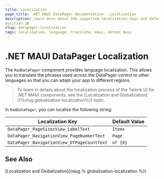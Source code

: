 ```yaml
---
title: Localization
page_title: .NET MAUI DataPager Documentation - Localization
description: Learn more about the supported localization keys and default values provided by the Telerik UI for .NET MAUI DataPager control.
position:10
slug: datapager-localization
tags: localization, language, translate, maui, dotnet maui
---
```


# .NET MAUI DataPager Localization 

The `RadDataPager` component provides language localization. This allows you to translate the phrases used across the DataPager control to other languages so that you can adapt your app to different regions.

> To learn in details about the localization process of the Telerik UI for .NET MAUI components, see the [Localization and Globalization]({%slug globalization-localization%}) topic.

In `RadDataPager`, you can localize the following string:

| Localization Key | Default Value |
| -----------------| ------------- |
| `DataPager_PageSizesView_LabelText` | `Items` |
| `DataPager_NavigationView_PageNumberText` | `Page` |
| `DataPager_NavigationView_OfPageCountText` | `of {0}` |

## See Also

[Localization and Globalization]({slug % globalization-localization %})